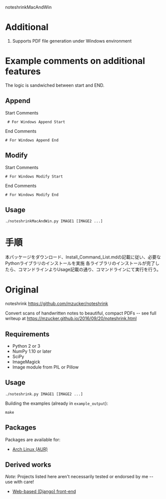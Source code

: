 noteshrinkMacAndWin
# Additional
1. Supports PDF file generation under Windows environment

# Example comments on additional features
  The logic is sandwiched between start and END.
## Append
Start Comments
```
 # For Windows Append Start
```
End Comments
```
# For Windows Append End
```

## Modify
Start Comments
```
# For Windows Modify Start
```
End Comments
```
# For Windows Modify End
```

## Usage
```
./noteshrinkMacAndWin.py IMAGE1 [IMAGE2 ...]
```

# 手順
本パッケージをダウンロード、Install_Command_List.mdの記載に従い、必要なPythonライブラリのインストールを実施
各ライブラリのインストールが完了したら、コマンドラインよりUsage記載の通り、コマンドラインにて実行を行う。

# Original
noteshrink
https://github.com/mzucker/noteshrink

Convert scans of handwritten notes to beautiful, compact PDFs -- see full writeup at <https://mzucker.github.io/2016/09/20/noteshrink.html>

## Requirements

 - Python 2 or 3
 - NumPy 1.10 or later
 - SciPy
 - ImageMagick
 - Image module from PIL or Pillow

## Usage

```
./noteshrink.py IMAGE1 [IMAGE2 ...]
```

Building the examples (already in `example_output`):

```
make
```

## Packages
Packages are available for:
 - [Arch Linux (AUR)](https://aur.archlinux.org/packages/noteshrink/)
 
## Derived works

*Note:* Projects listed here aren't necessarily tested or endorsed by me -- use with care!

  - [Web-based (Django) front-end](https://github.com/delneg/noteshrinker-django)
